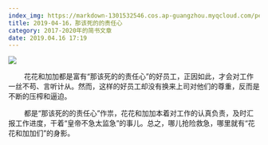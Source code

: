 ```yaml
---
index_img: https://markdown-1301532546.cos.ap-guangzhou.myqcloud.com/peipei_blog/20210921144437.jpeg
title: 2019-04-16，那该死的的责任心
category: 2017-2020年的简书文章
date: 2019.04.16 17:19
---
```


![](https://markdown-1301532546.cos.ap-guangzhou.myqcloud.com/peipei_blog/20210921144437.jpeg)  



  

        花花和加加都是富有“那该死的的责任心”的好员工，正因如此，才会对工作一丝不苟、言听计从。然而，这样的好员工却没有换来上司对他们的尊重，反而是不断的压榨和逼迫。

        都是“那该死的的责任心”作祟，花花和加加本着对工作的认真负责，及时汇报工作进度，干着“皇帝不急太监急”的事儿。总之，哪儿抢险救急，哪里就有“花花和加加们”的身影。